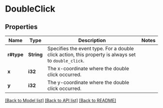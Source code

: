 # DoubleClick

## Properties

Name | Type | Description | Notes
------------ | ------------- | ------------- | -------------
**r#type** | **String** | Specifies the event type. For a double click action, this property is  always set to `double_click`.  | 
**x** | **i32** | The x-coordinate where the double click occurred.  | 
**y** | **i32** | The y-coordinate where the double click occurred.  | 

[[Back to Model list]](../README.md#documentation-for-models) [[Back to API list]](../README.md#documentation-for-api-endpoints) [[Back to README]](../README.md)


